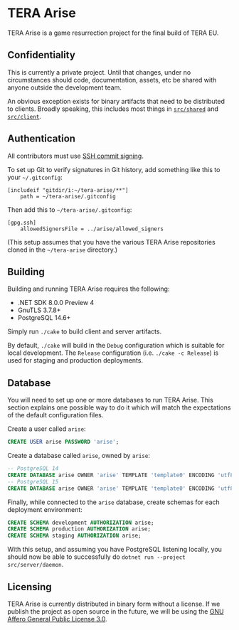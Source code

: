 # TERA Arise

TERA Arise is a game resurrection project for the final build of TERA EU.

## Confidentiality

This is currently a private project. Until that changes, under no circumstances
should code, documentation, assets, etc be shared with anyone outside the
development team.

An obvious exception exists for binary artifacts that need to be distributed to
clients. Broadly speaking, this includes most things in
[`src/shared`](src/shared) and [`src/client`](src/client).

## Authentication

All contributors must use
[SSH commit signing](https://docs.github.com/en/authentication/managing-commit-signature-verification/about-commit-signature-verification#ssh-commit-signature-verification).

To set up Git to verify signatures in Git history, add something like this to
your `~/.gitconfig`:

```gitconfig
[includeif "gitdir/i:~/tera-arise/**"]
    path = ~/tera-arise/.gitconfig
```

Then add this to `~/tera-arise/.gitconfig`:

```gitconfig
[gpg.ssh]
    allowedSignersFile = ../arise/allowed_signers
```

(This setup assumes that you have the various TERA Arise repositories cloned in
the `~/tera-arise` directory.)

## Building

Building and running TERA Arise requires the following:

* .NET SDK 8.0.0 Preview 4
* GnuTLS 3.7.8+
* PostgreSQL 14.6+

Simply run `./cake` to build client and server artifacts.

By default, `./cake` will build in the `Debug` configuration which is suitable
for local development. The `Release` configuration (i.e. `./cake -c Release`) is
used for staging and production deployments.

## Database

You will need to set up one or more databases to run TERA Arise. This section
explains one possible way to do it which will match the expectations of the
default configuration files.

Create a user called `arise`:

```sql
CREATE USER arise PASSWORD 'arise';
```

Create a database called `arise`, owned by `arise`:

```sql
-- PostgreSQL 14
CREATE DATABASE arise OWNER 'arise' TEMPLATE 'template0' ENCODING 'utf8' LOCALE 'C';
-- PostgreSQL 15
CREATE DATABASE arise OWNER 'arise' TEMPLATE 'template0' ENCODING 'utf8' LOCALE 'und-x-icu' ICU_LOCALE 'und' LOCALE_PROVIDER 'icu';
```

Finally, while connected to the `arise` database, create schemas for each
deployment environment:

```sql
CREATE SCHEMA development AUTHORIZATION arise;
CREATE SCHEMA production AUTHORIZATION arise;
CREATE SCHEMA staging AUTHORIZATION arise;
```

With this setup, and assuming you have PostgreSQL listening locally, you should
now be able to successfully do `dotnet run --project src/server/daemon`.

## Licensing

TERA Arise is currently distributed in binary form without a license. If we
publish the project as open source in the future, we will be using the
[GNU Affero General Public License 3.0](LICENSE-AGPL-3.0).
